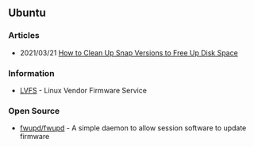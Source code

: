 ## Ubuntu


### Articles
- 2021/03/21 [How to Clean Up Snap Versions to Free Up Disk Space](https://www.debugpoint.com/2021/03/clean-up-snap/)


### Information
- [LVFS](https://fwupd.org/) - Linux Vendor Firmware Service


### Open Source
- [fwupd/fwupd](https://github.com/fwupd/fwupd) - A simple daemon to allow session software to update firmware


